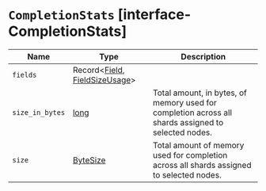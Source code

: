 # `CompletionStats` [interface-CompletionStats]

| Name | Type | Description |
| - | - | - |
| `fields` | Record<[Field](./Field.md), [FieldSizeUsage](./FieldSizeUsage.md)> | &nbsp; |
| `size_in_bytes` | [long](./long.md) | Total amount, in bytes, of memory used for completion across all shards assigned to selected nodes. |
| `size` | [ByteSize](./ByteSize.md) | Total amount of memory used for completion across all shards assigned to selected nodes. |
